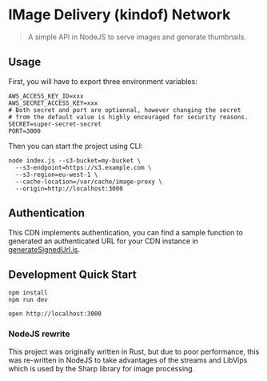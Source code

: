 # IMage Delivery (kindof) Network

> A simple API in NodeJS to serve images and generate thumbnails.

## Usage

First, you will have to export three environment variables:

```dotenv
AWS_ACCESS_KEY_ID=xxx
AWS_SECRET_ACCESS_KEY=xxx
# Both secret and port are optionnal, however changing the secret 
# from the default value is highly encouraged for security reasons.
SECRET=super-secret-secret
PORT=3000
```

Then you can start the project using CLI:

```shell
node index.js --s3-bucket=my-bucket \
  --s3-endpoint=https://s3.example.com \
  --s3-region=eu-west-1 \
  --cache-location=/var/cache/image-proxy \
  --origin=http://localhost:3000
```

## Authentication

This CDN implements authentication, you can find a sample function to generated an authenticated URL for your CDN
instance in [generateSignedUrl.js](generateSignedUrl/nodejs/generateSignedUrl.js).

## Development Quick Start

```
npm install
npm run dev
```

```
open http://localhost:3000
```

### NodeJS rewrite

This project was originally written in Rust, but due to poor performance, this was re-written in NodeJS to take
advantages of the streams and LibVips which is used by the Sharp library for image processing.
